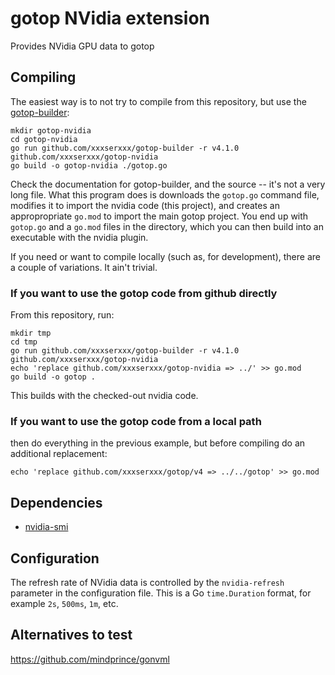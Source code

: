 # gotop NVidia extension

Provides NVidia GPU data to gotop

## Compiling

The easiest way is to not try to compile from this repository, but use the [gotop-builder](github.com/xxxserxxx/gotop-builder):

```
mkdir gotop-nvidia
cd gotop-nvidia
go run github.com/xxxserxxx/gotop-builder -r v4.1.0 github.com/xxxserxxx/gotop-nvidia
go build -o gotop-nvidia ./gotop.go
```

Check the documentation for gotop-builder, and the source -- it's not a very long file.  What this program does is downloads the `gotop.go` command file, modifies it to import the nvidia code (this project), and creates an appropropriate `go.mod` to import the main gotop project. You end up with `gotop.go` and a `go.mod` files in the directory, which you can then build into an executable with the nvidia plugin.

If you need or want to compile locally (such as, for development), there are a couple of variations. It ain't trivial.

### If you want to use the gotop code from github directly

From this repository, run:

```
mkdir tmp
cd tmp
go run github.com/xxxserxxx/gotop-builder -r v4.1.0 github.com/xxxserxxx/gotop-nvidia
echo 'replace github.com/xxxserxxx/gotop-nvidia => ../' >> go.mod
go build -o gotop .
```

This builds with the checked-out nvidia code.

### If you want to use the gotop code from a local path

then do everything in the previous example, but before compiling do an additional replacement:

```
echo 'replace github.com/xxxserxxx/gotop/v4 => ../../gotop' >> go.mod
```

## Dependencies

- [nvidia-smi](https://wiki.archlinux.org/index.php/NVIDIA/Tips_and_tricks#nvidia-smi)

## Configuration

The refresh rate of NVidia data is controlled by the `nvidia-refresh` parameter in the configuration file.  This is a Go `time.Duration` format, for example `2s`, `500ms`, `1m`, etc.

## Alternatives to test

https://github.com/mindprince/gonvml
